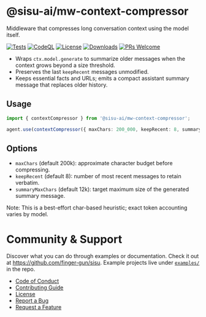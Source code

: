 # @sisu-ai/mw-context-compressor

Middleware that compresses long conversation context using the model itself.

[![Tests](https://github.com/finger-gun/sisu/actions/workflows/tests.yml/badge.svg?branch=main)](https://github.com/finger-gun/sisu/actions/workflows/tests.yml)
[![CodeQL](https://github.com/finger-gun/sisu/actions/workflows/github-code-scanning/codeql/badge.svg)](https://github.com/finger-gun/sisu/actions/workflows/github-code-scanning/codeql)
[![License](https://img.shields.io/badge/license-Apache--2.0-blue)](https://github.com/finger-gun/sisu/blob/main/LICENSE)
[![Downloads](https://img.shields.io/npm/dm/%40sisu-ai%2Fmw-context-compressor)](https://www.npmjs.com/package/@sisu-ai/mw-context-compressor)
[![PRs Welcome](https://img.shields.io/badge/PRs-welcome-brightgreen.svg)](https://github.com/finger-gun/sisu/blob/main/CONTRIBUTING.md)

- Wraps `ctx.model.generate` to summarize older messages when the context grows beyond a size threshold.
- Preserves the last `keepRecent` messages unmodified.
- Keeps essential facts and URLs; emits a compact assistant summary message that replaces older history.

## Usage
```ts
import { contextCompressor } from '@sisu-ai/mw-context-compressor';

agent.use(contextCompressor({ maxChars: 200_000, keepRecent: 8, summaryMaxChars: 12_000 }));
```

## Options
- `maxChars` (default 200k): approximate character budget before compressing.
- `keepRecent` (default 8): number of most recent messages to retain verbatim.
- `summaryMaxChars` (default 12k): target maximum size of the generated summary message.

Note: This is a best-effort char-based heuristic; exact token accounting varies by model.


# Community & Support

Discover what you can do through examples or documentation. Check it out at https://github.com/finger-gun/sisu. Example projects live under [`examples/`](https://github.com/finger-gun/sisu/tree/main/examples) in the repo.

- [Code of Conduct](https://github.com/finger-gun/sisu/blob/main/CODE_OF_CONDUCT.md)
- [Contributing Guide](https://github.com/finger-gun/sisu/blob/main/CONTRIBUTING.md)
- [License](https://github.com/finger-gun/sisu/blob/main/LICENSE)
- [Report a Bug](https://github.com/finger-gun/sisu/issues/new?template=bug_report.md)
- [Request a Feature](https://github.com/finger-gun/sisu/issues/new?template=feature_request.md)